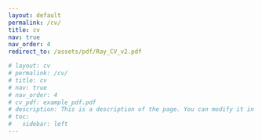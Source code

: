 ```yaml
---
layout: default
permalink: /cv/
title: cv
nav: true
nav_order: 4
redirect_to: /assets/pdf/Ray_CV_v2.pdf

# layout: cv
# permalink: /cv/
# title: cv
# nav: true
# nav_order: 4
# cv_pdf: example_pdf.pdf
# description: This is a description of the page. You can modify it in 'pages/_cv.md'. You can also change or remove the top pdf download button.
# toc:
#   sidebar: left
---
```

